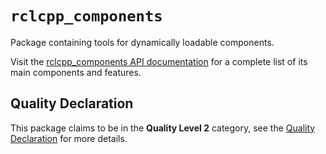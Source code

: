 # `rclcpp_components`

Package containing tools for dynamically loadable components.

Visit the [rclcpp_components API documentation](http://docs.ros2.org/latest/api/rclcpp_components/) for a complete list of its main components and features.

## Quality Declaration

This package claims to be in the **Quality Level 2** category, see the [Quality Declaration](QUALITY_DECLARATION.md) for more details.
